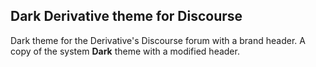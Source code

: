 ## Dark Derivative theme for Discourse

Dark theme for the Derivative's Discourse forum with a brand header.
A copy of the system **Dark** theme with a modified header.

